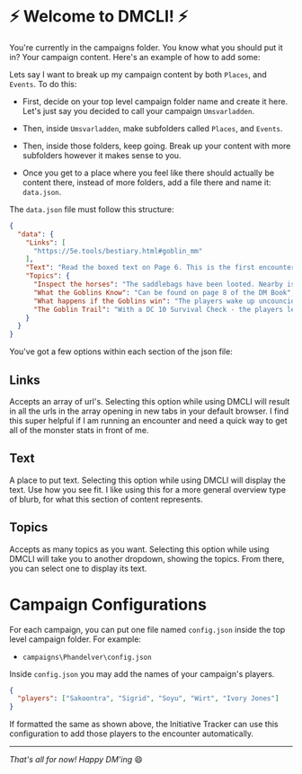 # ⚡ Welcome to DMCLI! ⚡

You're currently in the campaigns folder. You know what you should put it in? Your campaign content. Here's an example of how to add some:

Lets say I want to break up my campaign content by both `Places`, and `Events`. To do this: 

* First, decide on your top level campaign folder name and create it here. Let's just say you decided to call your campaign `Umsvarladden`.

* Then, inside `Umsvarladden`, make subfolders called `Places`, and `Events`.

- Then, inside those folders, keep going. Break up your content with more subfolders however it makes sense to you.

- Once you get to a place where you feel like there should actually be content there, instead of more folders, add a file there and name it: `data.json`.

The `data.json` file must follow this structure:

```json
{
  "data": {
    "Links": [
      "https://5e.tools/bestiary.html#goblin_mm"
    ],
    "Text": "Read the boxed text on Page 6. This is the first encounter of the campaign.",
    "Topics": {
      "Inspect the horses": "The saddlebags have been looted. Nearby is an empty leather map case.",
      "What the Goblins Know": "Can be found on page 8 of the DM Book",
      "What happens if the Goblins win": "The players wake up uncouncious, looted, wagon gone. They should continue to Phandalin, buy new gear, return to the ambush site, and find the goblin's trail to Cragmaw Hideout.",
      "The Goblin Trail": "With a DC 10 Survival Check - the players learn more about the trail north to Cragmaw Hideout. They can see signs of two human sized bodies being hauled away from the ambush site.The trail is 5 miles before reaching the hidout.\n\nCONFIRM MARCHING ORDER.\n\n10 minutes in, there's a SNARE that will snag someones leg and pull them 10 feet into the air, if they fail a DC 10 Dex Saving Throw. If not carefully lowered down, the player takes 1D6 bludgeoning damage.\n\n10 more minutes in, there's a PIT trap. DC 15 Perception needed to detect. DC 10 Dex Saving throw to not fall in."
    }
  }
}
```

You've got a few options within each section of the json file:

## Links
Accepts an array of url's. Selecting this option while using DMCLI will result in all the urls in the array opening in new tabs in your default browser. I find this super helpful if I am running an encounter and need a quick way to get all of the monster stats in front of me.

## Text
A place to put text. Selecting this option while using DMCLI will display the text. Use how you see fit. I like using this for a more general overview type of blurb, for what this section of content represents.

## Topics
Accepts as many topics as you want. Selecting this option while using DMCLI will take you to another dropdown, showing the topics. From there, you can select one to display its text.

# Campaign Configurations
For each campaign, you can put one file named `config.json` inside the top level campaign folder. For example:
* `campaigns\Phandelver\config.json`

Inside `config.json` you may add the names of your campaign's players.

```json
{
  "players": ["Sakoontra", "Sigrid", "Soyu", "Wirt", "Ivory Jones"]
}

```

If formatted the same as shown above, the Initiative Tracker can use this configuration to add those players to the encounter automatically.

---

*That's all for now! Happy DM'ing* 😄
